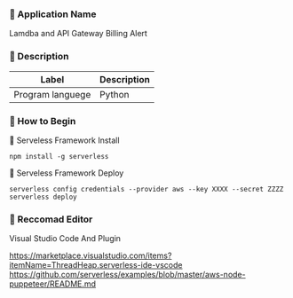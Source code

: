 ### :green_book: Application Name

Lamdba and API Gateway Billing Alert

### :blue_book: Description

| Label            | Description |
| ---------------- | ----------- |
| Program languege | Python      |

### :notebook: How to Begin

:orange:  Serveless Framework Install

``
npm install -g serverless
``

:apple:  Serveless Framework Deploy

``
serverless config credentials --provider aws --key XXXX --secret ZZZZ
serverless deploy
``

### :star2: Reccomad Editor

Visual Studio Code And Plugin

https://marketplace.visualstudio.com/items?itemName=ThreadHeap.serverless-ide-vscode
https://github.com/serverless/examples/blob/master/aws-node-puppeteer/README.md